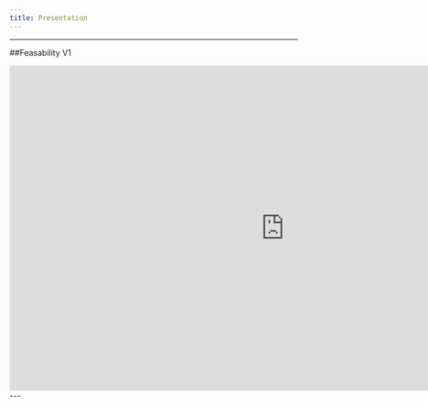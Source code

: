 ```yaml
---
title: Presentation
---
```

---

##Feasability V1

<html markdown>
<iframe src="https://docs.google.com/presentation/d/e/2PACX-1vTND6lOAWzXteetUZDJzyxeEFMAvpb9-NW3UCBnQT5eD7vPR5DWOtI5tpNZfPo_4DnYZ26XEGnFf_iY/embed?start=false&loop=false&delayms=3000" frameborder="0" width="960" height="569" allowfullscreen="true" mozallowfullscreen="true" webkitallowfullscreen="true"></iframe>
</html>
---
